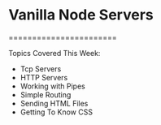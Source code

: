 # Vanilla Node Servers
=======================

Topics Covered This Week:

  * Tcp Servers
  * HTTP Servers
  * Working with Pipes
  * Simple Routing
  * Sending HTML Files
  * Getting To Know CSS
